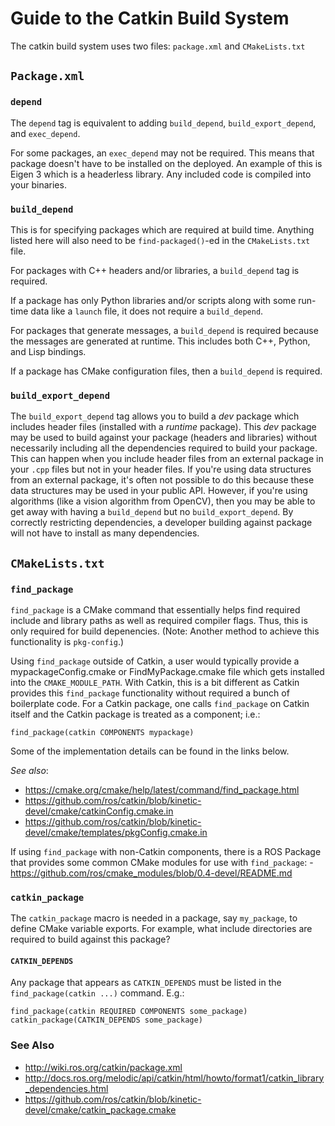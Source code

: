 # Guide to the Catkin Build System

The catkin build system uses two files: `package.xml` and `CMakeLists.txt`

## `Package.xml`

### `depend`
The `depend` tag is equivalent to adding `build_depend`, `build_export_depend`, and `exec_depend`.

For some packages, an `exec_depend` may not be required.
This means that package doesn't have to be installed on the deployed. An example of this is Eigen 3 which is a headerless library.
Any included code is compiled into your binaries.

### `build_depend`

This is for specifying packages which are required at build time.
Anything listed here will also need to be `find-packaged()`-ed in the `CMakeLists.txt` file.

For packages with C++ headers and/or libraries, a `build_depend` tag is required.

If a package has only Python libraries and/or scripts along with some run-time data like a `launch` file, it does not require a `build_depend`.

For packages that generate messages, a `build_depend` is required because the messages are generated at runtime.
This includes both C++, Python, and Lisp bindings.

If a package has CMake configuration files, then a `build_depend` is required.

### `build_export_depend`
The `build_export_depend` tag allows you to build a _dev_ package which includes header files (installed with a _runtime_ package).
This _dev_ package may be used to build against your package (headers and libraries) without necessarily including all the dependencies required to build your package.
This can happen when you include header files from an external package in your `.cpp` files but not in your header files.
If you're using data structures from an external package, it's often not possible to do this because these data structures may be used in your public API.
However, if you're using algorithms (like a vision algorithm from OpenCV), then you may be able to get away with having a `build_depend` but no `build_export_depend`.
By correctly restricting dependencies, a developer building against package will not have to install as many dependencies.

## `CMakeLists.txt`

### `find_package`
`find_package` is a CMake command that essentially helps find required include and library paths as well as required compiler flags.
Thus, this is only required for build depenencies.
(Note: Another method to achieve this functionality is `pkg-config`.)

Using `find_package` outside of Catkin, a user would typically provide a mypackageConfig.cmake or FindMyPackage.cmake file which gets installed into the `CMAKE_MODULE_PATH`.
With Catkin, this is a bit different as Catkin provides this `find_package` functionality without required a bunch of boilerplate code.
For a Catkin package, one calls `find_package` on Catkin itself and the Catkin package is treated as a component; i.e.:
```
find_package(catkin COMPONENTS mypackage)
```
Some of the implementation details can be found in the links below.

*See also*:
- https://cmake.org/cmake/help/latest/command/find_package.html
- https://github.com/ros/catkin/blob/kinetic-devel/cmake/catkinConfig.cmake.in
- https://github.com/ros/catkin/blob/kinetic-devel/cmake/templates/pkgConfig.cmake.in

If using `find_package` with non-Catkin components, there is a ROS Package that provides some common CMake modules for use with `find_package`:
-https://github.com/ros/cmake_modules/blob/0.4-devel/README.md

### `catkin_package`
The `catkin_package` macro is needed in a package, say `my_package`, to define CMake variable exports.
For example, what include directories are required to build against this package?


#### `CATKIN_DEPENDS`
Any package that appears as `CATKIN_DEPENDS` must be listed in the `find_package(catkin ...)` command.
E.g.:
```
find_package(catkin REQUIRED COMPONENTS some_package)
catkin_package(CATKIN_DEPENDS some_package)
```


### See Also
- http://wiki.ros.org/catkin/package.xml
- http://docs.ros.org/melodic/api/catkin/html/howto/format1/catkin_library_dependencies.html
- https://github.com/ros/catkin/blob/kinetic-devel/cmake/catkin_package.cmake
